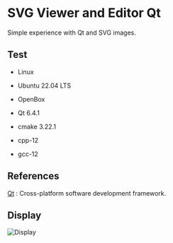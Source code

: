 # SVG Viewer and Editor Qt

Simple experience with Qt and SVG images.

## Test

- Linux
- Ubuntu 22.04 LTS
- OpenBox

- Qt 6.4.1
- cmake 3.22.1
- cpp-12
- gcc-12

## References
[Qt](https://doc.qt.io/) : Cross-platform software development framework.</br>


## Display
![Display](https://github.com/jpenrici/SVG_ViewerEditor/blob/main/display/display.png)
